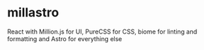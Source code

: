 # millastro
React with Million.js for UI, PureCSS for CSS, biome for linting and formatting and Astro for everything else
